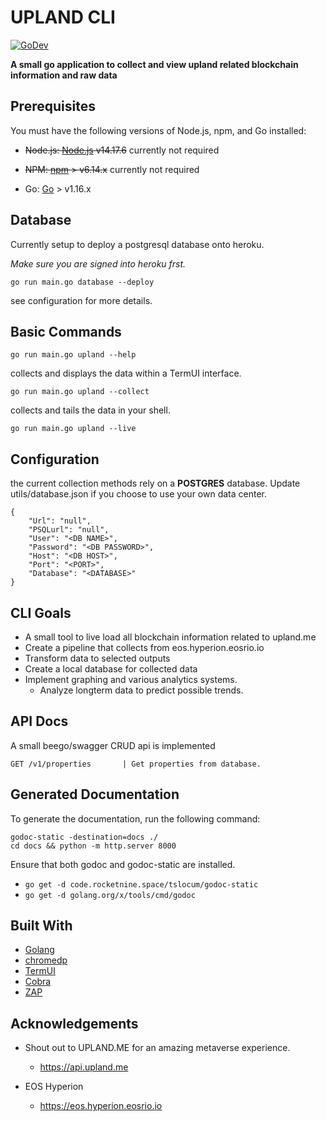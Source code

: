 # UPLAND CLI

[![GoDev](https://img.shields.io/badge/go.dev-reference-007d9c?logo=go&logoColor=white&style=flat-square)](https://dothissomeday.com)

**A small go application to collect and view upland related blockchain information and raw data**

## Prerequisites

You must have the following versions of Node.js, npm, and Go installed:

- ~~Node.js: [Node.js](https://nodejs.org/en/) v14.17.6~~ currently not required
- ~~NPM: [npm](https://www.npmjs.com/) > v6.14.x~~ currently not required

- Go: [Go](https://golang.org/doc/install) > v1.16.x

## Database

Currently setup to deploy a postgresql database onto heroku.

_Make sure you are signed into heroku frst._

```
go run main.go database --deploy
```

see configuration for more details.

## Basic Commands

```shell
go run main.go upland --help
```

collects and displays the data within a TermUI interface.

```
go run main.go upland --collect
```

collects and tails the data in your shell.

```
go run main.go upland --live

```

## Configuration

the current collection methods rely on a **POSTGRES** database.
Update utils/database.json if you choose to use your own data center.

```
{
    "Url": "null",
    "PSQLurl": "null",
    "User": "<DB NAME>",
    "Password": "<DB PASSWORD>",
    "Host": "<DB HOST>",
    "Port": "<PORT>",
    "Database": "<DATABASE>"
}
```

## CLI Goals

- A small tool to live load all blockchain information related to upland.me
- Create a pipeline that collects from eos.hyperion.eosrio.io
- Transform data to selected outputs
- Create a local database for collected data
- Implement graphing and various analytics systems.
  - Analyze longterm data to predict possible trends.

## API Docs

A small beego/swagger CRUD api is implemented

```
GET /v1/properties       | Get properties from database.
```

## Generated Documentation

To generate the documentation, run the following command:

```shell
godoc-static -destination=docs ./
cd docs && python -m http.server 8000
```

Ensure that both godoc and godoc-static are installed.

- `go get -d code.rocketnine.space/tslocum/godoc-static`
- `go get -d golang.org/x/tools/cmd/godoc`

## Built With

- [Golang]("https://go.dev/")
- [chromedp]("https://github.com/chromedp/chromedp")
- [TermUI]("https://github.com/gizak/termui")
- [Cobra]("https://github.com/spf13/cobra")
- [ZAP]("go.uber.org/zap")

## Acknowledgements

- Shout out to UPLAND.ME for an amazing metaverse experience.

  - https://api.upland.me

- EOS Hyperion
  - https://eos.hyperion.eosrio.io
